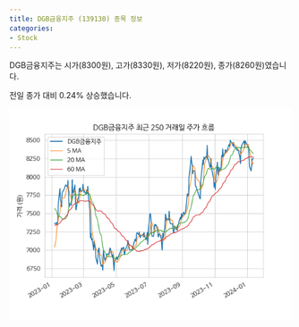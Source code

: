 ```yaml
---
title: DGB금융지주 (139130) 종목 정보
categories:
- Stock
---
```


DGB금융지주는 시가(8300원), 고가(8330원), 저가(8220원), 종가(8260원)였습니다.

전일 종가 대비 0.24% 상승했습니다.

<!-- more -->

![139130](/assets/images/stock/139130.png)